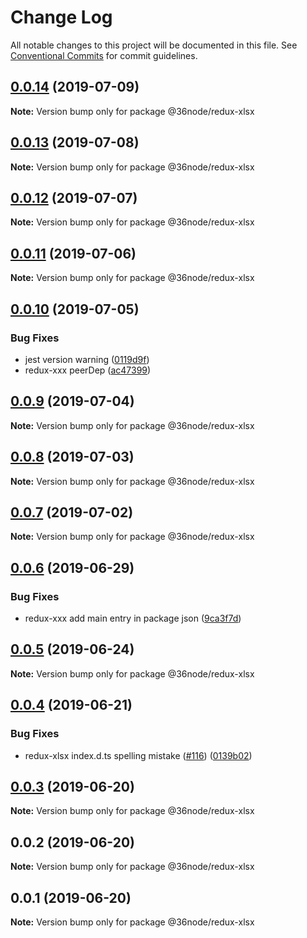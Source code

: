 # Change Log

All notable changes to this project will be documented in this file.
See [Conventional Commits](https://conventionalcommits.org) for commit guidelines.

## [0.0.14](https://github.com/36node/sketch/compare/@36node/redux-xlsx@0.0.13...@36node/redux-xlsx@0.0.14) (2019-07-09)

**Note:** Version bump only for package @36node/redux-xlsx





## [0.0.13](https://github.com/36node/sketch/compare/@36node/redux-xlsx@0.0.12...@36node/redux-xlsx@0.0.13) (2019-07-08)

**Note:** Version bump only for package @36node/redux-xlsx





## [0.0.12](https://github.com/36node/sketch/compare/@36node/redux-xlsx@0.0.11...@36node/redux-xlsx@0.0.12) (2019-07-07)

**Note:** Version bump only for package @36node/redux-xlsx





## [0.0.11](https://github.com/36node/sketch/compare/@36node/redux-xlsx@0.0.10...@36node/redux-xlsx@0.0.11) (2019-07-06)

**Note:** Version bump only for package @36node/redux-xlsx





## [0.0.10](https://github.com/36node/sketch/compare/@36node/redux-xlsx@0.0.9...@36node/redux-xlsx@0.0.10) (2019-07-05)


### Bug Fixes

* jest version warning ([0119d9f](https://github.com/36node/sketch/commit/0119d9f))
* redux-xxx peerDep ([ac47399](https://github.com/36node/sketch/commit/ac47399))





## [0.0.9](https://github.com/36node/sketch/compare/@36node/redux-xlsx@0.0.8...@36node/redux-xlsx@0.0.9) (2019-07-04)

**Note:** Version bump only for package @36node/redux-xlsx





## [0.0.8](https://github.com/36node/sketch/compare/@36node/redux-xlsx@0.0.7...@36node/redux-xlsx@0.0.8) (2019-07-03)

**Note:** Version bump only for package @36node/redux-xlsx





## [0.0.7](https://github.com/36node/sketch/compare/@36node/redux-xlsx@0.0.6...@36node/redux-xlsx@0.0.7) (2019-07-02)

**Note:** Version bump only for package @36node/redux-xlsx





## [0.0.6](https://github.com/36node/sketch/compare/@36node/redux-xlsx@0.0.5...@36node/redux-xlsx@0.0.6) (2019-06-29)


### Bug Fixes

* redux-xxx add main entry in package json ([9ca3f7d](https://github.com/36node/sketch/commit/9ca3f7d))





## [0.0.5](https://github.com/36node/sketch/compare/@36node/redux-xlsx@0.0.4...@36node/redux-xlsx@0.0.5) (2019-06-24)

**Note:** Version bump only for package @36node/redux-xlsx





## [0.0.4](https://github.com/36node/sketch/compare/@36node/redux-xlsx@0.0.3...@36node/redux-xlsx@0.0.4) (2019-06-21)


### Bug Fixes

* redux-xlsx index.d.ts spelling mistake ([#116](https://github.com/36node/sketch/issues/116)) ([0139b02](https://github.com/36node/sketch/commit/0139b02))





## [0.0.3](https://github.com/36node/sketch/compare/@36node/redux-xlsx@0.0.2...@36node/redux-xlsx@0.0.3) (2019-06-20)

**Note:** Version bump only for package @36node/redux-xlsx





## 0.0.2 (2019-06-20)

**Note:** Version bump only for package @36node/redux-xlsx





## 0.0.1 (2019-06-20)

**Note:** Version bump only for package @36node/redux-xlsx
